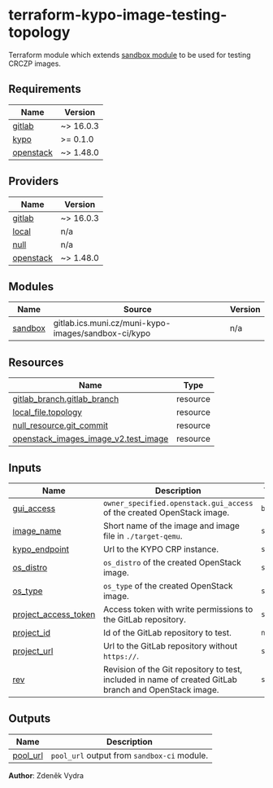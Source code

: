 # terraform-kypo-image-testing-topology

Terraform module which extends [sandbox module](https://github.com/cyberrangecz/terraform-crczp-sandbox) to be used for testing CRCZP images.


<!-- BEGIN_TF_DOCS -->
## Requirements

| Name | Version |
|------|---------|
| <a name="requirement_gitlab"></a> [gitlab](#requirement\_gitlab) | ~> 16.0.3 |
| <a name="requirement_kypo"></a> [kypo](#requirement\_kypo) | >= 0.1.0 |
| <a name="requirement_openstack"></a> [openstack](#requirement\_openstack) | ~> 1.48.0 |

## Providers

| Name | Version |
|------|---------|
| <a name="provider_gitlab"></a> [gitlab](#provider\_gitlab) | ~> 16.0.3 |
| <a name="provider_local"></a> [local](#provider\_local) | n/a |
| <a name="provider_null"></a> [null](#provider\_null) | n/a |
| <a name="provider_openstack"></a> [openstack](#provider\_openstack) | ~> 1.48.0 |

## Modules

| Name | Source | Version |
|------|--------|---------|
| <a name="module_sandbox"></a> [sandbox](#module\_sandbox) | gitlab.ics.muni.cz/muni-kypo-images/sandbox-ci/kypo | n/a |

## Resources

| Name | Type |
|------|------|
| [gitlab_branch.gitlab_branch](https://registry.terraform.io/providers/gitlabhq/gitlab/latest/docs/resources/branch) | resource |
| [local_file.topology](https://registry.terraform.io/providers/hashicorp/local/latest/docs/resources/file) | resource |
| [null_resource.git_commit](https://registry.terraform.io/providers/hashicorp/null/latest/docs/resources/resource) | resource |
| [openstack_images_image_v2.test_image](https://registry.terraform.io/providers/terraform-provider-openstack/openstack/latest/docs/resources/images_image_v2) | resource |

## Inputs

| Name | Description | Type | Default | Required |
|------|-------------|------|---------|:--------:|
| <a name="input_gui_access"></a> [gui\_access](#input\_gui\_access) | `owner_specified.openstack.gui_access` of the created OpenStack image. | `bool` | n/a | yes |
| <a name="input_image_name"></a> [image\_name](#input\_image\_name) | Short name of the image and image file in `./target-qemu`. | `string` | n/a | yes |
| <a name="input_kypo_endpoint"></a> [kypo\_endpoint](#input\_kypo\_endpoint) | Url to the KYPO CRP instance. | `string` | n/a | yes |
| <a name="input_os_distro"></a> [os\_distro](#input\_os\_distro) | `os_distro` of the created OpenStack image. | `string` | n/a | yes |
| <a name="input_os_type"></a> [os\_type](#input\_os\_type) | `os_type` of the created OpenStack image. | `string` | n/a | yes |
| <a name="input_project_access_token"></a> [project\_access\_token](#input\_project\_access\_token) | Access token with write permissions to the GitLab repository. | `string` | n/a | yes |
| <a name="input_project_id"></a> [project\_id](#input\_project\_id) | Id of the GitLab repository to test. | `number` | n/a | yes |
| <a name="input_project_url"></a> [project\_url](#input\_project\_url) | Url to the GitLab repository without `https://`. | `string` | n/a | yes |
| <a name="input_rev"></a> [rev](#input\_rev) | Revision of the Git repository to test, included in name of created GitLab branch and OpenStack image. | `string` | n/a | yes |

## Outputs

| Name | Description |
|------|-------------|
| <a name="output_pool_url"></a> [pool\_url](#output\_pool\_url) | `pool_url` output from `sandbox-ci` module. |
<!-- END_TF_DOCS -->

**Author**: Zdeněk Vydra
